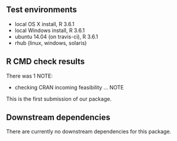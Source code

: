 ## Test environments

* local OS X install, R 3.6.1
* local Windows install, R 3.6.1
* ubuntu 14.04 (on travis-ci), R 3.6.1
* rhub (linux, windows, solaris)

## R CMD check results

There was 1 NOTE:

* checking CRAN incoming feasibility ... NOTE
  
This is the first submission of our package.

## Downstream dependencies

There are currently no downstream dependencies for this package.